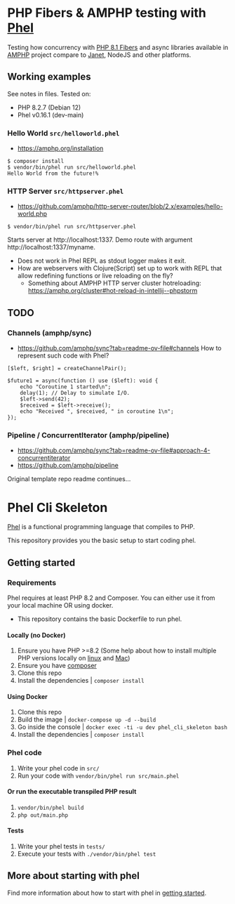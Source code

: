 # PHP Fibers & AMPHP testing with [Phel](https://phel-lang.org/)

Testing how concurrency with [PHP 8.1 Fibers](https://wiki.php.net/rfc/fibers) and async libraries available in [AMPHP](https://amphp.org/) project compare to [Janet](https://janet-lang.org/docs/fibers/index.html), NodeJS and other platforms.

## Working examples
See notes in files. Tested on:

- PHP 8.2.7 (Debian 12)
- Phel v0.16.1 (dev-main)

### Hello World `src/helloworld.phel`
- https://amphp.org/installation

```
$ composer install
$ vendor/bin/phel run src/helloworld.phel
Hello World from the future!%
```

### HTTP Server `src/httpserver.phel`
- https://github.com/amphp/http-server-router/blob/2.x/examples/hello-world.php

```
$ vendor/bin/phel run src/httpserver.phel
```

Starts server at http://localhost:1337. Demo route with argument http://localhost:1337/myname.

- Does not work in Phel REPL as stdout logger makes it exit.
- How are webservers with Clojure(Script) set up to work with REPL that allow redefining functions or live reloading on the fly?
  - Something about AMPHP HTTP server cluster hotreloading: https://amphp.org/cluster#hot-reload-in-intellij--phpstorm

## TODO
### Channels (amphp/sync)
- https://github.com/amphp/sync?tab=readme-ov-file#channels
How to represent such code with Phel?
```
[$left, $right] = createChannelPair();

$future1 = async(function () use ($left): void {
    echo "Coroutine 1 started\n";
    delay(1); // Delay to simulate I/O.
    $left->send(42);
    $received = $left->receive();
    echo "Received ", $received, " in coroutine 1\n";
});
```
### Pipeline / ConcurrentIterator (amphp/pipeline)
- https://github.com/amphp/sync?tab=readme-ov-file#approach-4-concurrentiterator
- https://github.com/amphp/pipeline

Original template repo readme continues...
# Phel Cli Skeleton

[Phel](https://phel-lang.org/) is a functional programming language that compiles to PHP. 

This repository provides you the basic setup to start coding phel.

## Getting started

### Requirements

Phel requires at least PHP 8.2 and Composer.
You can either use it from your local machine OR using docker.
  - This repository contains the basic Dockerfile to run phel.

#### Locally (no Docker)

1. Ensure you have PHP >=8.2 (Some help about how to install multiple PHP versions locally on [linux](https://github.com/phpbrew/phpbrew) and [Mac](https://github.com/shivammathur/homebrew-php))
1. Ensure you have [composer](https://getcomposer.org/composer-stable.phar)
1. Clone this repo
1. Install the dependencies | `composer install`

#### Using Docker

1. Clone this repo
1. Build the image | `docker-compose up -d --build`
1. Go inside the console | `docker exec -ti -u dev phel_cli_skeleton bash`
1. Install the dependencies | `composer install`

### Phel code

1. Write your phel code in `src/`
1. Run your code with `vendor/bin/phel run src/main.phel`

#### Or run the executable transpiled PHP result

1. `vendor/bin/phel build`
1. `php out/main.php`

#### Tests

1. Write your phel tests in `tests/`
1. Execute your tests with `./vendor/bin/phel test`

## More about starting with phel

Find more information about how to start with phel in [getting started](https://phel-lang.org/documentation/getting-started/).
